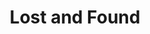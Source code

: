 ---
ep: 38
title: "Lost and Found"
imglink: "https://live.staticflickr.com/65535/50982919746_58b86e2bd5_o.jpg"
thumbnail: "https://live.staticflickr.com/65535/50982919746_0ee7cc6891_q.jpg"
alt: >
    A vase with a grid-like pattern sits atop a table next to a tie and a book with "Catch 22" written on the side. A pair of spindly hands are creeping out of the top of the vase.
name: "TomahawkKidArt"
---